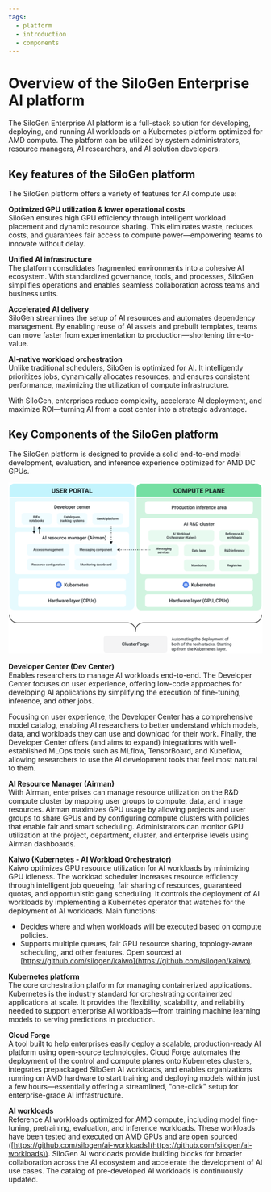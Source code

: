 ```yaml
---
tags:
  - platform
  - introduction
  - components
---
```


# Overview of the SiloGen Enterprise AI platform

The SiloGen Enterprise AI platform is a full-stack solution for developing, deploying, and running AI workloads on a Kubernetes platform optimized for AMD compute. The platform can be utilized by system administrators, resource managers, AI researchers, and AI solution developers.

## Key features of the SiloGen platform

The SiloGen platform offers a variety of features for AI compute use:

**Optimized GPU utilization & lower operational costs**<br>
SiloGen ensures high GPU efficiency through intelligent workload placement and dynamic resource sharing. This eliminates waste, reduces costs, and guarantees fair access to compute power—empowering teams to innovate without delay.

**Unified AI infrastructure**<br>
The platform consolidates fragmented environments into a cohesive AI ecosystem. With standardized governance, tools, and processes, SiloGen simplifies operations and enables seamless collaboration across teams and business units.

**Accelerated AI delivery**<br>
SiloGen streamlines the setup of AI resources and automates dependency management. By enabling reuse of AI assets and prebuilt templates, teams can move faster from experimentation to production—shortening time-to-value.

**AI-native workload orchestration**<br>
Unlike traditional schedulers, SiloGen is optimized for AI. It intelligently prioritizes jobs, dynamically allocates resources, and ensures consistent performance, maximizing the utilization of compute infrastructure.

With SiloGen, enterprises reduce complexity, accelerate AI deployment, and maximize ROI—turning AI from a cost center into a strategic advantage.

## Key Components of the SiloGen platform

The SiloGen platform is designed to provide a solid end-to-end model development, evaluation, and inference experience optimized for AMD DC GPUs.

![A diagram of the platform architecture divided into user portal and compute plane.](./media/platform-components.png)

**Developer Center (Dev Center)**<br>
Enables researchers to manage AI workloads end-to-end. The Developer Center focuses on user experience, offering low-code approaches for developing AI applications by simplifying the execution of fine-tuning, inference, and other jobs.

Focusing on user experience, the Developer Center has a comprehensive model catalog, enabling AI researchers to better understand which models, data, and workloads they can use and download for their work. Finally, the Developer Center offers (and aims to expand) integrations with well-established MLOps tools such as MLflow, TensorBoard, and Kubeflow, allowing researchers to use the AI development tools that feel most natural to them.

**AI Resource Manager (Airman)**<br>
With Airman, enterprises can manage resource utilization on the R&D compute cluster by mapping user groups to compute, data, and image resources. Airman maximizes GPU usage by allowing projects and user groups to share GPUs and by configuring compute clusters with policies that enable fair and smart scheduling. Administrators can monitor GPU utilization at the project, department, cluster, and enterprise levels using Airman dashboards.

**Kaiwo (Kubernetes - AI Workload Orchestrator)**<br>
Kaiwo optimizes GPU resource utilization for AI workloads by minimizing GPU idleness. The workload scheduler increases resource efficiency through intelligent job queueing, fair sharing of resources, guaranteed quotas, and opportunistic gang scheduling. It controls the deployment of AI workloads by implementing a Kubernetes operator that watches for the deployment of AI workloads. Main functions:

- Decides where and when workloads will be executed based on compute policies.
- Supports multiple queues, fair GPU resource sharing, topology-aware scheduling, and other features. Open sourced at [https://github.com/silogen/kaiwo](https://github.com/silogen/kaiwo).

**Kubernetes platform**<br>
The core orchestration platform for managing containerized applications. Kubernetes is the industry standard for orchestrating containerized applications at scale. It provides the flexibility, scalability, and reliability needed to support enterprise AI workloads—from training machine learning models to serving predictions in production.

**Cloud Forge**<br>
A tool built to help enterprises easily deploy a scalable, production-ready AI platform using open-source technologies. Cloud Forge automates the deployment of the control and compute planes onto Kubernetes clusters, integrates prepackaged SiloGen AI workloads, and enables organizations running on AMD hardware to start training and deploying models within just a few hours—essentially offering a streamlined, "one-click" setup for enterprise-grade AI infrastructure.

**AI workloads**<br>
Reference AI workloads optimized for AMD compute, including model fine-tuning, pretraining, evaluation, and inference workloads. These workloads have been tested and executed on AMD GPUs and are open sourced ([https://github.com/silogen/ai-workloads](https://github.com/silogen/ai-workloads)). SiloGen AI workloads provide building blocks for broader collaboration across the AI ecosystem and accelerate the development of AI use cases. The catalog of pre-developed AI workloads is continuously updated.